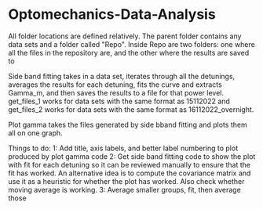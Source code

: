 # Optomechanics-Data-Analysis

All folder locations are defined relatively. The parent folder contains any data sets and a folder called "Repo". Inside Repo are two folders: one where all the files in the repository are, and the other where the results are saved to

Side band fitting takes in a data set, iterates through all the detunings, averages the results for each detuning, fits the curve and extracts Gamma_m, and then saves the results to a file for that power level. get_files_1 works for data sets with the same format as 15112022 and get_files_2 works for data sets with the same format as 16112022_overnight.

Plot gamma takes the files generated by side bband fitting and plots them all on one graph.

Things to do:
1: Add title, axis labels, and better label numbering to plot produced by plot gamma code
2: Get side band fitting code to show the plot with fit for each detuning so it can be reviewed manually to ensure that the fit has worked. An alternative idea is to compute the covariance matrix and use it as a heuristic for whether the plot has worked. Also check whether moving average is working.
3: Average smaller groups, fit, then average those
